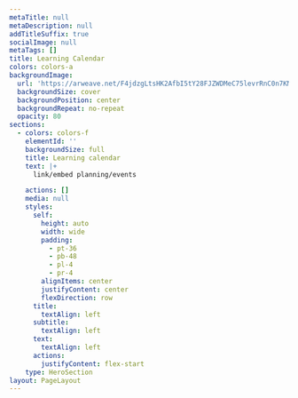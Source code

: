 ```yaml
---
metaTitle: null
metaDescription: null
addTitleSuffix: true
socialImage: null
metaTags: []
title: Learning Calendar
colors: colors-a
backgroundImage:
  url: 'https://arweave.net/F4jdzgLtsHK2AfbI5tY28FJZWDMeC75levrRnC0n7KM'
  backgroundSize: cover
  backgroundPosition: center
  backgroundRepeat: no-repeat
  opacity: 80
sections:
  - colors: colors-f
    elementId: ''
    backgroundSize: full
    title: Learning calendar
    text: |+
      link/embed planning/events

    actions: []
    media: null
    styles:
      self:
        height: auto
        width: wide
        padding:
          - pt-36
          - pb-48
          - pl-4
          - pr-4
        alignItems: center
        justifyContent: center
        flexDirection: row
      title:
        textAlign: left
      subtitle:
        textAlign: left
      text:
        textAlign: left
      actions:
        justifyContent: flex-start
    type: HeroSection
layout: PageLayout
---
```

